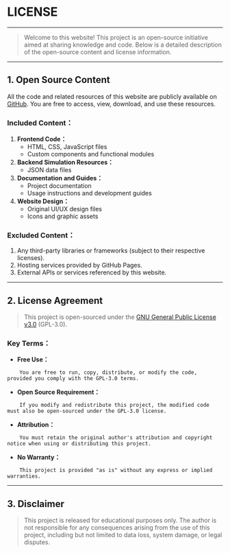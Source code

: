
# LICENSE

---

> Welcome to this website! This project is an open-source initiative aimed at sharing knowledge and code. Below is a detailed description of the open-source content and license information.

---

## 1. Open Source Content

All the code and related resources of this website are publicly available on [GitHub](https://github.com/SeeChen/seechen.github.io). You are free to access, view, download, and use these resources.  

### **Included Content：**

1. **Frontend Code：**  
   - HTML, CSS, JavaScript files  
   - Custom components and functional modules
2. **Backend Simulation Resources：**  
   - JSON data files  
3. **Documentation and Guides：**  
   - Project documentation  
   - Usage instructions and development guides
4. **Website Design：**  
   - Original UI/UX design files  
   - Icons and graphic assets  

### **Excluded Content：**

1. Any third-party libraries or frameworks (subject to their respective licenses). 
2. Hosting services provided by GitHub Pages. 
3. External APIs or services referenced by this website.

---

## 2. License Agreement

> This project is open-sourced under the [GNU General Public License v3.0](https://www.gnu.org/licenses/gpl-3.0.txt) (GPL-3.0).

### **Key Terms：**

- **Free Use：** 
```
    You are free to run, copy, distribute, or modify the code, provided you comply with the GPL-3.0 terms.  
```

- **Open Source Requirement：**  
```
    If you modify and redistribute this project, the modified code must also be open-sourced under the GPL-3.0 license.  
```

- **Attribution：**  
```
    You must retain the original author's attribution and copyright notice when using or distributing this project.  
```

- **No Warranty：**  
```
    This project is provided "as is" without any express or implied warranties. 
```

---

## 3. Disclaimer

> This project is released for educational purposes only. The author is not responsible for any consequences arising from the use of this project, including but not limited to data loss, system damage, or legal disputes.
